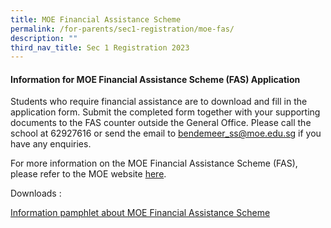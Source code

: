 ```yaml
---
title: MOE Financial Assistance Scheme
permalink: /for-parents/sec1-registration/moe-fas/
description: ""
third_nav_title: Sec 1 Registration 2023
---
```



#### Information for MOE Financial Assistance Scheme (FAS) Application

Students who require financial assistance are to download and fill in the application form.  Submit the completed form together with your supporting documents to the FAS counter outside the General Office. Please call the school at 62927616 or send the email to bendemeer_ss@moe.edu.sg if you have any enquiries.

For more information on the MOE Financial Assistance Scheme (FAS), please refer to the MOE website [here](https://www.moe.gov.sg/financial-matters/financial-assistance).

Downloads :

[Information pamphlet about MOE Financial Assistance Scheme](/files/Forparents/s1reg-2022%20MOE%20FAS%20Pamphlet.pdf)